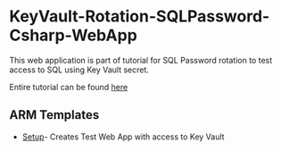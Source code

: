 # KeyVault-Rotation-SQLPassword-Csharp-WebApp

This web application is part of tutorial for SQL Password rotation to test access to SQL using Key Vault secret.

Entire tutorial can be found [here](https://docs.microsoft.com/en-us/azure/key-vault/secrets/tutorial-rotation)


## ARM Templates

- [Setup](https://github.com/jlichwa/KeyVault-Rotation-SQLPassword-Csharp-WebApp/tree/master/arm-templates#sql-password-rotation-test-web-app)- Creates Test Web App with access to Key Vault

